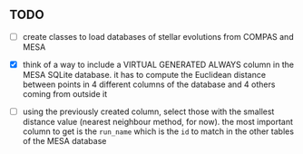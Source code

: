 TODO
---

- [ ] create classes to load databases of stellar evolutions from COMPAS and MESA

- [x] think of a way to include a VIRTUAL GENERATED ALWAYS column in the MESA SQLite database.
      it has to compute the Euclidean distance between points in 4 different columns of the
      database and 4 others coming from outside it

- [ ] using the previously created column, select those with the smallest distance value (nearest
      neighbour method, for now). the most important column to get is the `run_name` which is the
      `id` to match in the other tables of the MESA database
